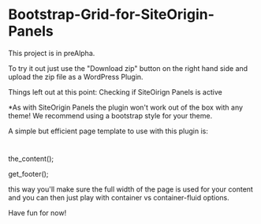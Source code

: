 # Bootstrap-Grid-for-SiteOrigin-Panels

This project is in preAlpha.

To try it out just use the "Download zip" button on the right hand side and upload the zip file as a WordPress Plugin.

Things left out at this point:
Checking if SiteOirign Panels is active


*As with SiteOrigin Panels the plugin won't work out of the box with any theme! We recommend using a bootstrap style for your theme.

A simple but efficient page template to use with this plugin is:


<?php
/**
 * Template Name: SO Panels Bootstrap
 */

get_header();
?>
<div class="container">
    <h1 id="page-title"><?php the_title();?></h1>
</div>
<?php

the_content();


get_footer();

this way you'll make sure the full width of the page is used for your content and you can then just play with container vs container-fluid options.

Have fun for now!
